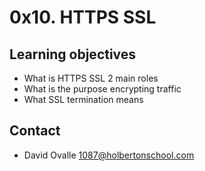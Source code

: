 # 0x10. HTTPS SSL

## Learning objectives

* What is HTTPS SSL 2 main roles
* What is the purpose encrypting traffic
* What SSL termination means

## Contact
* David Ovalle <1087@holbertonschool.com>